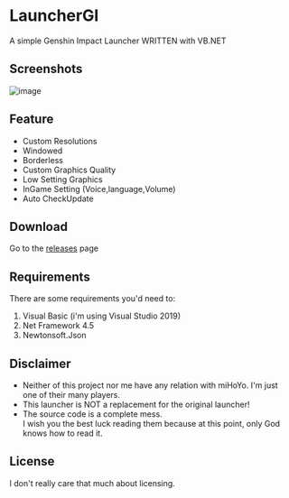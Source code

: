 # LauncherGI
A simple Genshin Impact Launcher WRITTEN with VB.NET

## Screenshots
![image]()

## Feature
- Custom Resolutions
- Windowed
- Borderless
- Custom Graphics Quality
- Low Setting Graphics 
- InGame Setting (Voice,language,Volume)
- Auto CheckUpdate


## Download

Go to the [releases](https://github.com/4kumano/LauncherGI/releases) page

## Requirements

There are some requirements you'd need to:
1. Visual Basic (i'm using Visual Studio 2019)
2. Net Framework 4.5
3. Newtonsoft.Json

## Disclaimer

- Neither of this project nor me have any relation with miHoYo. I'm just one of their many players.
- This launcher is NOT a replacement for the original launcher!
- The source code is a complete mess.  
  I wish you the best luck reading them because at this point, only God knows how to read it.
  
## License

I don't really care that much about licensing.

